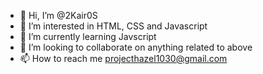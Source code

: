 - 👋 Hi, I’m @2Kair0S
- 👀 I’m interested in HTML, CSS and Javascript
- 🌱 I’m currently learning Javscript
- 💞️ I’m looking to collaborate on anything related to above
- 📫 How to reach me projecthazel1030@gmail.com

<!---
2Kair0S/2Kair0S is a ✨ special ✨ repository because its `README.md` (this file) appears on your GitHub profile.
You can click the Preview link to take a look at your changes.
--->
